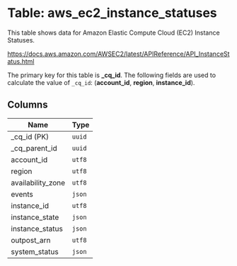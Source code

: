 # Table: aws_ec2_instance_statuses

This table shows data for Amazon Elastic Compute Cloud (EC2) Instance Statuses.

https://docs.aws.amazon.com/AWSEC2/latest/APIReference/API_InstanceStatus.html

The primary key for this table is **_cq_id**.
The following fields are used to calculate the value of `_cq_id`: (**account_id**, **region**, **instance_id**).

## Columns

| Name          | Type          |
| ------------- | ------------- |
|_cq_id (PK)|`uuid`|
|_cq_parent_id|`uuid`|
|account_id|`utf8`|
|region|`utf8`|
|availability_zone|`utf8`|
|events|`json`|
|instance_id|`utf8`|
|instance_state|`json`|
|instance_status|`json`|
|outpost_arn|`utf8`|
|system_status|`json`|